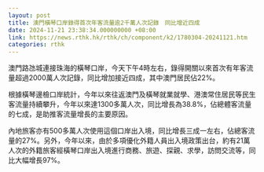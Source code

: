 ```yaml
---
layout: post
title: 澳門橫琴口岸錄得首次年客流量逾2千萬人次記錄　同比增近四成
date: 2024-11-21 23:38:34.000000000 +08:00
link: https://news.rthk.hk/rthk/ch/component/k2/1780304-20241121.htm
categories: rthk
---
```


澳門路氹城連接珠海的橫琴口岸，今天下午4時左右，錄得開關以來首次有年客流量超過2000萬人次記錄，同比增加接近四成，其中澳門居民佔22%。

根據橫琴邊檢口岸統計，今年以來往返澳門及橫琴就業就學、港澳常住居民等民生客流量持續攀升，今年以來達1300多萬人次，同比增長為38.8%，佔總體客流量的七成，是助推客流量增長的主要原因。

內地旅客亦有500多萬人次使用這個口岸出入境，同比增長三成一左右，佔總客流量的27%。另外，今年以來，由於多項優化外籍人員出入境政策出台，約有21萬人次的外籍旅客經橫琴口岸出入境進行商務、旅遊、探親、求學，訪問交流等，同比大幅增長97%。
